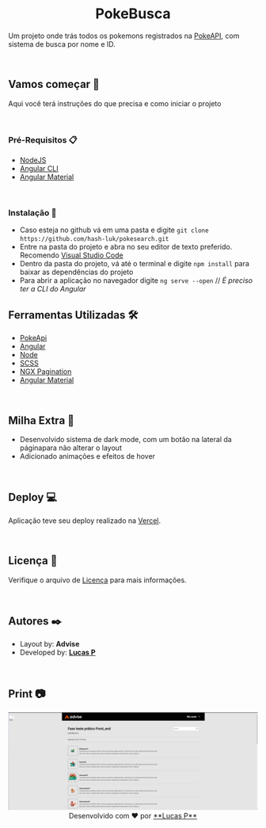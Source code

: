<h1 align="center">PokeBusca</h1>

Um projeto onde trás todos os pokemons registrados na [PokeAPI](https://pokeapi.co), com sistema de busca por nome e ID.

<br />

## Vamos começar 🚀

Aqui você terá instruções do que precisa e como iniciar o projeto

<br />

### Pré-Requisitos 📋
 - [NodeJS](https://nodejs.org/pt-br/)
 - [Angular CLI](https://angular.io/cli)
 - [Angular Material](https://material.angular.io)

<br />

### Instalação 🔧

- Caso esteja no github vá em uma pasta e digite ```git clone https://github.com/hash-luk/pokesearch.git```
- Entre na pasta do projeto e abra no seu editor de texto preferido. Recomendo [Visual Studio Code](https://code.visualstudio.com)
- Dentro da pasta do projeto, vá até o terminal e digite ```npm install``` para baixar as dependências do projeto
- Para abrir a aplicação no navegador digite ```ng serve --open``` // *É preciso ter a CLI do Angular*


## Ferramentas Utilizadas 🛠️

- [PokeApi](https://pokeapi.co)
- [Angular](https://angular.io)
- [Node](https://nodejs.org/pt-br/)
- [SCSS](https://sass-lang.com)
- [NGX Pagination](https://www.npmjs.com/package/ngx-pagination)
- [Angular Material](https://material.angular.io)

<br />



## Milha Extra 📏

- Desenvolvido sistema de dark mode, com um botão na lateral da páginapara não alterar o layout
- Adicionado animações e efeitos de hover

<br />


## Deploy 💻

Aplicação teve seu deploy realizado na [Vercel](https://pokesearch-five.vercel.app).

<br />


## Licença 📄

Verifique o arquivo de [Licença]() para mais informações.


<br />

## Autores ✒️
- Layout by: **Advise**
- Developed by: [**Lucas P**](https://github.com/hash-luk)


<br />

## Print 📷

<img src="./print.png" alt="Projeto" />


<br />

<center>Desenvolvido com ❤️ por <a href="https://github.com/hash-luk">**Lucas P**</a></center>
